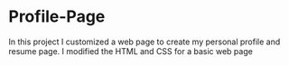# Profile-Page
In this project I customized a web page to create my personal profile and resume page. I modified the HTML and CSS for a basic web page
